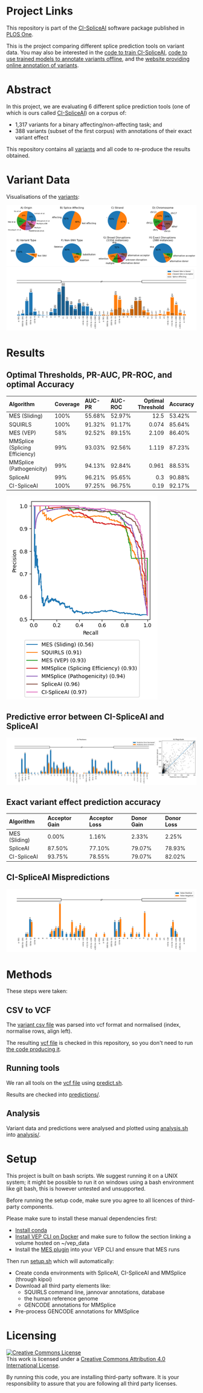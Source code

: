# Project Links
This repository is part of the [CI-SpliceAI](https://ci-spliceai.com) software package published in [PLOS One](https://doi.org/10.1371/journal.pone.0269159).

This is the project comparing different splice prediction tools on variant data. You may also be interested in the [code to train CI-SpliceAI](https://github.com/YStrauch/CI-SpliceAI__Train), [code to use trained models to annotate variants offline](https://github.com/YStrauch/CI-SpliceAI__Annotation), and the [website providing online annotation of variants](https://ci-spliceai.com).

# Abstract
In this project, we are evaluating 6 different splice prediction tools (one of which is ours called [CI-SpliceAI](https://ci-spliceai.com)) on a corpus of:
- 1,317 variants for a binary affecting/non-affecting task; and
- 388 variants (subset of the first corpus) with annotations of their exact variant effect

This repository contains all [variants](variants/) and all code to re-produce the results obtained.

# Variant Data
Visualisations of the [variants](variants/):

![Pie diagrams of the data](analysis/variants/pies.png)
![Distance from a variant to its closest splice site](analysis/variants/distance-label.png)


# Results
## Optimal Thresholds, PR-AUC, PR-ROC, and optimal Accuracy
| Algorithm                      | Coverage   | AUC-PR   | AUC-ROC   |   Optimal Threshold | Accuracy   |
|:-------------------------------|:-----------|:---------|:----------|--------------------:|:-----------|
| MES (Sliding)                  | 100%       | 55.68%   | 52.97%    |              12.5   | 53.42%     |
| SQUIRLS                        | 100%       | 91.32%   | 91.17%    |               0.074 | 85.64%     |
| MES (VEP)                      | 58%        | 92.52%   | 89.15%    |               2.109 | 86.40%     |
| MMSplice (Splicing Efficiency) | 99%        | 93.03%   | 92.56%    |               1.119 | 87.23%     |
| MMSplice (Pathogenicity)       | 99%        | 94.13%   | 92.84%    |               0.961 | 88.53%     |
| SpliceAI                       | 99%        | 96.21%   | 95.65%    |               0.3   | 90.88%     |
| CI-SpliceAI                    | 100%       | 97.25%   | 96.75%    |               0.19  | 92.17%     |

![PR-Curves of all algorithms; CI-SpliceAI is superior to the rest](analysis/predictions/pr-auc.png)

## Predictive error between CI-SpliceAI and SpliceAI
![Predictive error bettered in the majority of data points](analysis/predictions/predictive-errors.png)

## Exact variant effect prediction accuracy
| Algorithm     | Acceptor Gain   | Acceptor Loss   | Donor Gain   | Donor Loss   |
|:--------------|:----------------|:----------------|:-------------|:-------------|
| MES (Sliding) | 0.00%           | 1.16%           | 2.33%        | 2.25%        |
| SpliceAI      | 87.50%          | 77.10%          | 79.07%       | 78.93%       |
| CI-SpliceAI   | 93.75%          | 78.55%          | 79.07%       | 82.02%       |

## CI-SpliceAI Mispredictions
![Predictive error bettered in the majority of data points](analysis/predictions/cis-fp-fn.png)

# Methods
These steps were taken:

## CSV to VCF
The [variant csv file](variants.csv) was parsed into vcf format and normalised (index, normalise rows, align left).

The resulting [vcf file](variants.vcf) is checked in this repository, so you don't need to run [the code producing it](csv_to_vcf/main.sh).

## Running tools
We ran all tools on the [vcf file](variants.vcf) using [predict.sh](predict.sh).

Results are checked into [predictions/](predictions).

## Analysis
Variant data and predictions were analysed and plotted using [analysis.sh](analysis.sh) into [analysis/](analysis).

# Setup
This project is built on bash scripts. We suggest running it on a UNIX system; it might be possible to run it on windows using a bash environment like git bash, this is however untested and unsupported.

Before running the setup code, make sure you agree to all licences of third-party components.

Please make sure to install these manual dependencies first:
- [Install conda](https://docs.conda.io/projects/conda/en/latest/user-guide/install/index.html)
- [Install VEP CLI on Docker](https://grch37.ensembl.org/info/docs/tools/vep/script/vep_download.html#docker) and make sure to follow the section linking a volume hosted on ~/vep_data 
- Install the [MES plugin](https://github.com/Ensembl/VEP_plugins/blob/release/105/MaxEntScan.pm) into your VEP CLI and ensure that MES runs

Then run [setup.sh](setup.sh) which will automatically:
- Create conda environments with SpliceAI, CI-SpliceAI and MMSplice (through kipoi)
- Download all third party elements like:
    - SQUIRLS command line, jannovar annotations, database
    - the human reference genome
    - GENCODE annotations for MMSplice
- Pre-process GENCODE annotations for MMSplice


# Licensing
<a rel="license" href="http://creativecommons.org/licenses/by/4.0/"><img alt="Creative Commons License" style="border-width:0" src="https://i.creativecommons.org/l/by/4.0/88x31.png" /></a><br />This work is licensed under a <a rel="license" href="http://creativecommons.org/licenses/by/4.0/">Creative Commons Attribution 4.0 International License</a>.

By running this code, you are installing third-party software. It is your responsibility to assure that you are following all third party licenses.